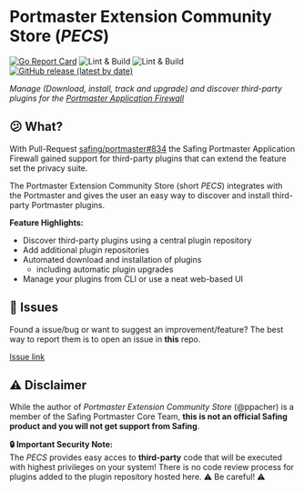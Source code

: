 # Portmaster Extension Community Store (_PECS_)

[![Go Report Card](https://goreportcard.com/badge/github.com/ppacher/portmaster-plugin-registry)](https://goreportcard.com/report/github.com/ppacher/portmaster-plugin-registry)
![Lint & Build](https://github.com/ppacher/portmaster-plugin-registry/actions/workflows/lint.yml/badge.svg)
![Lint & Build](https://github.com/ppacher/portmaster-plugin-registry/actions/workflows/codeql.yml/badge.svg)
[![GitHub release (latest by date)](https://img.shields.io/github/v/release/nextdhcp/nextdhcp)](https://github.com/nextdhcp/nextdhcp/releases)

_Manage (Download, install, track and upgrade) and discover third-party plugins for the [Portmaster Application Firewall](https://safing.io/portmaster?source=ppacher-pecs)_



## :confused: What?

With Pull-Request [safing/portmaster#834](https://github.com/safing/portmaster/pull/834) the Safing Portmaster Application Firewall gained support for third-party plugins that can extend the feature set the privacy suite.

The Portmaster Extension Community Store (short _PECS_) integrates with the Portmaster and gives the user an easy way to discover and install third-party Portmaster plugins.

**Feature Highlights:**  

- Discover third-party plugins using a central plugin repository
- Add additional plugin repositories
- Automated download and installation of plugins
  - including automatic plugin upgrades
- Manage your plugins from CLI or use a neat web-based UI

## :bug: Issues

Found a issue/bug or want to suggest an improvement/feature? The best way to report them is to open an issue in **this** repo.

[Issue link](https://github.com/ppacher/portmaster-plugin-registry/issues)

## :warning: Disclaimer

While the author of _Portmaster Extension Community Store_ (@ppacher)  is a member of the Safing Portmaster Core Team, **this is not an official Safing product and you will not get support from Safing**.

**:lock: Important Security Note:**  
The _PECS_ provides easy acces to **third-party** code that will be executed with highest privileges on your system! There is no code review process for plugins added to the plugin repository hosted here. :warning: Be careful! :warning:
